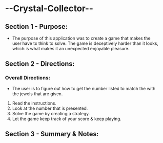 # --Crystal-Collector--

## Section 1 - Purpose:
- The purpose of this application was to create a game that makes the user have to think to solve. The game is deceptively harder than it looks, which is what makes it an unexpected enjoyable pleasure. 


## Section 2 - Directions: 

### Overall Directions:
- The user is to figure out how to get the number listed to match the with the jewels that are given. 

1. Read the instructions.
2. Look at the number that is presented.
3. Solve the game by creating a strategy.
4. Let the game keep track of your score & keep playing.



## Section 3 - Summary & Notes: